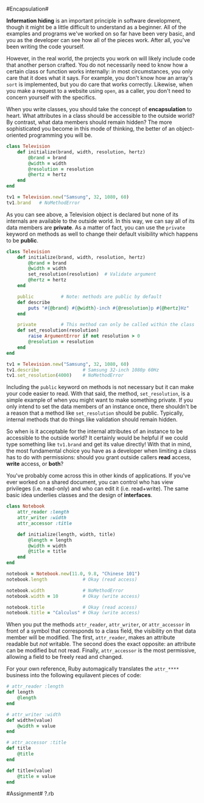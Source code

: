 #Encapsulation#

**Information hiding** is an important principle in software development, though it might be a little difficult to understand as a beginner. All of the examples and programs we've worked on so far have been very basic, and you as the developer can see how all of the pieces work. After all, you've been writing the code yourself.

However, in the real world, the projects you work on will likely include code that another person crafted. You do not necessarily need to know how a certain class or function works internally: in most circumstances, you only care that it does what it says. For example, you don't know how an array's ```sort``` is implemented, but you do care that works correctly. Likewise, when you make a request to a website using ```open```, as a caller, you don't need to concern yourself with the specifics.

When you write classes, you should take the concept of **encapsulation** to heart. What attributes in a class should be accessible to the outside world? By contrast, what data members should remain hidden? The more sophisticated you become in this mode of thinking, the better of an object-oriented programming you will be.

```ruby
class Television
    def initialize(brand, width, resolution, hertz)
        @brand = brand
        @width = width
        @resolution = resolution
        @hertz = hertz
    end
end

tv1 = Television.new("Samsung", 32, 1080, 60)
tv1.brand   # NoMethodError
``` 

As you can see above, a Television object is declared but none of its internals are available to the outside world. In this way, we can say all of its data members are **private**. As a matter of fact, you can use the ```private``` keyword on methods as well to change their default visibility which happens to be **public**.

```ruby
class Television
    def initialize(brand, width, resolution, hertz)
        @brand = brand
        @width = width
        set_resolution(resolution)  # Validate argument
        @hertz = hertz
    end

    public          # Note: methods are public by default
    def describe
        puts "#{@brand} #{@width}-inch #{@resolution}p #{@hertz}Hz"
    end

    private         # This method can only be called within the class
    def set_resolution(resolution)
        raise ArgumentError if not resolution > 0
        @resolution = resolution
    end
end

tv1 = Television.new("Samsung", 32, 1080, 60)
tv1.describe                # Samsung 32-inch 1080p 60Hz
tv1.set_resolution(4000)    # NoMethodError
```

Including the ```public``` keyword on methods is not necessary but it can make your code easier to read. With that said, the method, ```set_resolution```, is a simple example of when you might want to make something private. If you only intend to set the data members of an instance once, there shouldn't be a reason that a method like ```set_resolution``` should be public. Typically, internal methods that do things like validation should remain hidden.

So when is it acceptable for the internal attributes of an instance to be accessible to the outside world? It certainly would be helpful if we could type something like ```tv1.brand``` and get its value directly! With that in mind, the most fundamental choice you have as a developer when limiting a class has to do with permissions: should you grant outside callers **read** access, **write** access, or **both**?

You've probably come across this in other kinds of applications. If you've ever worked on a shared document, you can control who has view privileges (i.e. read-only) and who can edit it (i.e. read+write). The same basic idea underlies classes and the design of **interfaces**.

```ruby
class Notebook
    attr_reader :length
    attr_writer :width
    attr_accessor :title

    def initialize(length, width, title)
        @length = length
        @width = width
        @title = title
    end
end

notebook = Notebook.new(11.0, 9.8, "Chinese 101")
notebook.length             # Okay (read access)

notebook.width              # NoMethodError
notebook.width = 10         # Okay (write access)

notebook.title              # Okay (read access)
notebook.title = "Calculus" # Okay (write access)
```

When you put the methods ```attr_reader```, ```attr_writer```, or ```attr_accessor``` in front of a symbol that corresponds to a class field, the visibility on that data member will be modified. The first, ```attr_reader```, makes an attribute readable but *not* writable. The second does the exact opposite: an attribute can be modified but not read. Finally, ```attr_accessor``` is the most permissive, allowing a field to be freely read and changed.

For your own reference, Ruby automagically translates the ```attr_****``` business into the following equilavent pieces of code:

```ruby
# attr_reader :length
def length
    @length
end

# attr_writer :width
def width=(value)
    @width = value
end

# attr_accessor :title
def title
    @title
end

def title=(value)
    @title = value
end
```

#Assignment#
?.rb

```ruby
```
